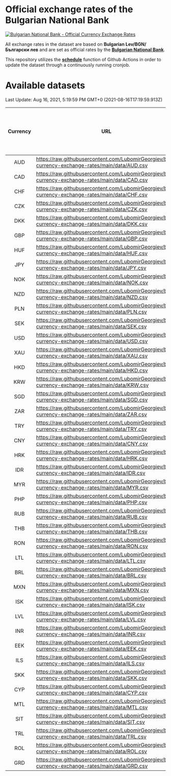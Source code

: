 # Official exchange rates of the Bulgarian National Bank

[![Bulgarian National Bank - Official Currency Exchange Rates](https://github.com/LubomirGeorgiev/bnb-currency-exchange-rates/actions/workflows/update-rates.yml/badge.svg?branch=main)](https://github.com/LubomirGeorgiev/bnb-currency-exchange-rates/actions/workflows/update-rates.yml)

All exchange rates in the dataset are based on **Bulgarian Lev/BGN/Български лев** and are set as official rates by the [**Bulgarian National Bank**](https://www.bnb.bg/Statistics/StExternalSector/StExchangeRates/StERForeignCurrencies/index.htm?toLang=_EN).

This repository utilizes the [**schedule**](https://docs.github.com/en/actions/reference/events-that-trigger-workflows) function of Github Actions in order to update the dataset through a continuously running cronjob.

# Available datasets

<!-- START LINKS (DO NOT EVER FU*ING DELETE THIS COMMENT FOR THE LOVE OF YOUR LIFE!!! IF YOU ARE CURIOS HOW IT WORKS, YOU CAN HAVE A LOOK AT ./src/updateReadme.ts) -->

Last Update: Aug 16, 2021, 5:19:59 PM GMT+0 (2021-08-16T17:19:59.913Z)

| Currency | URL                                                                                             | Number of records | Number of missing days that were filled in |
| :------: | ----------------------------------------------------------------------------------------------- | :---------------: | :----------------------------------------: |
|   AUD    | https://raw.githubusercontent.com/LubomirGeorgiev/bnb-currency-exchange-rates/main/data/AUD.csv |       7870        |                    2433                    |
|   CAD    | https://raw.githubusercontent.com/LubomirGeorgiev/bnb-currency-exchange-rates/main/data/CAD.csv |       7870        |                    2433                    |
|   CHF    | https://raw.githubusercontent.com/LubomirGeorgiev/bnb-currency-exchange-rates/main/data/CHF.csv |       7870        |                    2433                    |
|   CZK    | https://raw.githubusercontent.com/LubomirGeorgiev/bnb-currency-exchange-rates/main/data/CZK.csv |       7870        |                    2433                    |
|   DKK    | https://raw.githubusercontent.com/LubomirGeorgiev/bnb-currency-exchange-rates/main/data/DKK.csv |       7870        |                    2433                    |
|   GBP    | https://raw.githubusercontent.com/LubomirGeorgiev/bnb-currency-exchange-rates/main/data/GBP.csv |       7870        |                    2433                    |
|   HUF    | https://raw.githubusercontent.com/LubomirGeorgiev/bnb-currency-exchange-rates/main/data/HUF.csv |       7870        |                    2433                    |
|   JPY    | https://raw.githubusercontent.com/LubomirGeorgiev/bnb-currency-exchange-rates/main/data/JPY.csv |       7870        |                    2433                    |
|   NOK    | https://raw.githubusercontent.com/LubomirGeorgiev/bnb-currency-exchange-rates/main/data/NOK.csv |       7870        |                    2433                    |
|   NZD    | https://raw.githubusercontent.com/LubomirGeorgiev/bnb-currency-exchange-rates/main/data/NZD.csv |       7870        |                    2433                    |
|   PLN    | https://raw.githubusercontent.com/LubomirGeorgiev/bnb-currency-exchange-rates/main/data/PLN.csv |       7870        |                    2433                    |
|   SEK    | https://raw.githubusercontent.com/LubomirGeorgiev/bnb-currency-exchange-rates/main/data/SEK.csv |       7870        |                    2433                    |
|   USD    | https://raw.githubusercontent.com/LubomirGeorgiev/bnb-currency-exchange-rates/main/data/USD.csv |       7870        |                    2433                    |
|   XAU    | https://raw.githubusercontent.com/LubomirGeorgiev/bnb-currency-exchange-rates/main/data/XAU.csv |       7870        |                    2435                    |
|   HKD    | https://raw.githubusercontent.com/LubomirGeorgiev/bnb-currency-exchange-rates/main/data/HKD.csv |       7570        |                    2344                    |
|   KRW    | https://raw.githubusercontent.com/LubomirGeorgiev/bnb-currency-exchange-rates/main/data/KRW.csv |       7570        |                    2344                    |
|   SGD    | https://raw.githubusercontent.com/LubomirGeorgiev/bnb-currency-exchange-rates/main/data/SGD.csv |       7570        |                    2344                    |
|   ZAR    | https://raw.githubusercontent.com/LubomirGeorgiev/bnb-currency-exchange-rates/main/data/ZAR.csv |       7570        |                    2344                    |
|   TRY    | https://raw.githubusercontent.com/LubomirGeorgiev/bnb-currency-exchange-rates/main/data/TRY.csv |       6050        |                    1872                    |
|   CNY    | https://raw.githubusercontent.com/LubomirGeorgiev/bnb-currency-exchange-rates/main/data/CNY.csv |       5931        |                    1837                    |
|   HRK    | https://raw.githubusercontent.com/LubomirGeorgiev/bnb-currency-exchange-rates/main/data/HRK.csv |       5931        |                    1837                    |
|   IDR    | https://raw.githubusercontent.com/LubomirGeorgiev/bnb-currency-exchange-rates/main/data/IDR.csv |       5931        |                    1837                    |
|   MYR    | https://raw.githubusercontent.com/LubomirGeorgiev/bnb-currency-exchange-rates/main/data/MYR.csv |       5931        |                    1837                    |
|   PHP    | https://raw.githubusercontent.com/LubomirGeorgiev/bnb-currency-exchange-rates/main/data/PHP.csv |       5931        |                    1837                    |
|   RUB    | https://raw.githubusercontent.com/LubomirGeorgiev/bnb-currency-exchange-rates/main/data/RUB.csv |       5931        |                    1837                    |
|   THB    | https://raw.githubusercontent.com/LubomirGeorgiev/bnb-currency-exchange-rates/main/data/THB.csv |       5931        |                    1837                    |
|   RON    | https://raw.githubusercontent.com/LubomirGeorgiev/bnb-currency-exchange-rates/main/data/RON.csv |       5872        |                    1819                    |
|   LTL    | https://raw.githubusercontent.com/LubomirGeorgiev/bnb-currency-exchange-rates/main/data/LTL.csv |       5156        |                    1585                    |
|   BRL    | https://raw.githubusercontent.com/LubomirGeorgiev/bnb-currency-exchange-rates/main/data/BRL.csv |       4961        |                    1540                    |
|   MXN    | https://raw.githubusercontent.com/LubomirGeorgiev/bnb-currency-exchange-rates/main/data/MXN.csv |       4961        |                    1540                    |
|   ISK    | https://raw.githubusercontent.com/LubomirGeorgiev/bnb-currency-exchange-rates/main/data/ISK.csv |       4869        |                    1510                    |
|   LVL    | https://raw.githubusercontent.com/LubomirGeorgiev/bnb-currency-exchange-rates/main/data/LVL.csv |       4793        |                    1473                    |
|   INR    | https://raw.githubusercontent.com/LubomirGeorgiev/bnb-currency-exchange-rates/main/data/INR.csv |       4592        |                    1424                    |
|   EEK    | https://raw.githubusercontent.com/LubomirGeorgiev/bnb-currency-exchange-rates/main/data/EEK.csv |       4001        |                    1227                    |
|   ILS    | https://raw.githubusercontent.com/LubomirGeorgiev/bnb-currency-exchange-rates/main/data/ILS.csv |       3866        |                    1203                    |
|   SKK    | https://raw.githubusercontent.com/LubomirGeorgiev/bnb-currency-exchange-rates/main/data/SKK.csv |       2973        |                    915                     |
|   CYP    | https://raw.githubusercontent.com/LubomirGeorgiev/bnb-currency-exchange-rates/main/data/CYP.csv |       2905        |                    889                     |
|   MTL    | https://raw.githubusercontent.com/LubomirGeorgiev/bnb-currency-exchange-rates/main/data/MTL.csv |       2605        |                    800                     |
|   SIT    | https://raw.githubusercontent.com/LubomirGeorgiev/bnb-currency-exchange-rates/main/data/SIT.csv |       2545        |                    781                     |
|   TRL    | https://raw.githubusercontent.com/LubomirGeorgiev/bnb-currency-exchange-rates/main/data/TRL.csv |       1818        |                    559                     |
|   ROL    | https://raw.githubusercontent.com/LubomirGeorgiev/bnb-currency-exchange-rates/main/data/ROL.csv |       1698        |                    525                     |
|   GRD    | https://raw.githubusercontent.com/LubomirGeorgiev/bnb-currency-exchange-rates/main/data/GRD.csv |        359        |                    107                     |

<!-- END LINKS (DO NOT EVER FU*ING DELETE THIS COMMENT FOR THE LOVE OF YOUR LIFE!!! IF YOU ARE CURIOS HOW IT WORKS, YOU CAN HAVE A LOOK AT ./src/updateReadme.ts) -->
